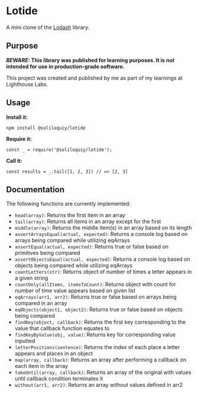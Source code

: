 # Lotide

A mini clone of the [Lodash](https://lodash.com) library.

## Purpose

**_BEWARE:_ This library was published for learning purposes. It is _not_ intended for use in production-grade software.**

This project was created and published by me as part of my learnings at Lighthouse Labs. 

## Usage

**Install it:**

`npm install @soliloquiy/lotide`

**Require it:**

`const _ = require('@soliloquiy/lotide');`

**Call it:**

`const results = _.tail([1, 2, 3]) // => [2, 3]`

## Documentation

The following functions are currently implemented:

* `head(array)`: Returns the first item in an array
* `tail(array)`: Returns all items in an array except for the first
* `middle(array)`: Returns the middle item(s) in an array based on its length
* `assertArraysEqual(actual, expected)`: Returns a console log based on arrays being compared while utilizing eqArrays
* `assertEqual(actual, expected)`: Returns true or false based on primitives being compared
* `assertObjectsEqual(actual, expected)`: Returns a console log based on objects being compared while utilizing eqArrays
* `countLetters(str)`: Returns object of number of times a letter appears in a given string
* `countOnly(allItems, itemsToCount)`: Returns object with count for number of time value appears based on given list
* `eqArrays(arr1, arr2)`: Returns true or false based on arrays being compared in an array
* `eqObjects(object1, object2)`: Returns true or false based on objects being compared
* `findKey(object, callback)`: Returns the first key corresponding to the value that callback function equates to
* `findKeyByValue(obj, value)`: Returns key for corresponding value inputted
* `letterPositions(sentence)`: Returns the index of each place a letter appears and places in an object
* `map(array, callback)`: Returns an array after performing a callback on each item in the array
* `takeUntil(array, callback)`: Returns an array of the original with values until callback condition terminates it
* `without(arr1, arr2)`: Returns an array without values defined in arr2
